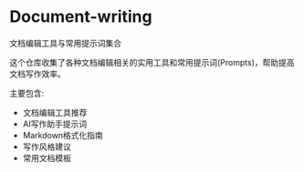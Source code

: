# Document-writing
文档编辑工具与常用提示词集合

这个仓库收集了各种文档编辑相关的实用工具和常用提示词(Prompts)，帮助提高文档写作效率。

主要包含:
- 文档编辑工具推荐
- AI写作助手提示词
- Markdown格式化指南
- 写作风格建议
- 常用文档模板
